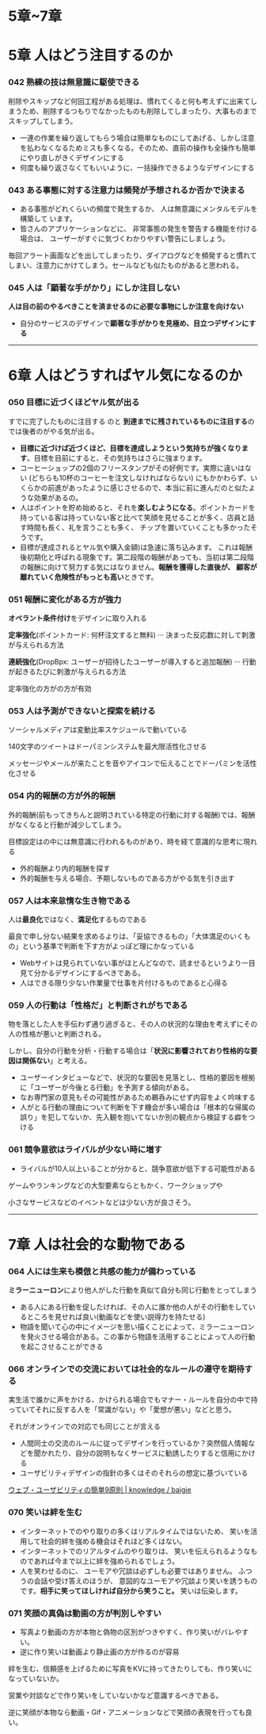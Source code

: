 # 5章~7章

# 5章 人はどう注目するのか

### **042 熟練の技は無意識に駆使できる**

削除やスキップなど何回工程がある処理は、慣れてくると何も考えずに出来てしまうため、削除するつもりでなかったものも削除してしまったり、大事ものまでスキップしてしまう。

- 一連の作業を繰り返してもらう場合は簡単なものにしてあげる、しかし注意を払わなくなるためミスも多くなる。そのため、直前の操作も全操作も簡単にやり直しがきくデザインにする
- 何度も繰り返さなくてもいいように、一括操作できるようなデザインにする

### **043 ある事態に対する注意力は頻発が予想されるか否かで決まる**

- ある事態がどれくらいの頻度で発生するか、 人は無意識にメンタルモデルを構築して
います。
- 皆さんのアプリケーションなどに、 非常事態の発生を警告する機能を付ける場合は、
ユーザーがすぐに気づくわかりやすい警告にしましょう。

毎回アラート画面などを出してしまったり、ダイアログなどを頻発すると慣れてしまい、注意力にかけてしまう。セールなども似たものがあると思われる。

### 045 人は「顕著な手がかり」にしか注目しない

**人は目の前のやるべきことを済ませるのに必要な事物にしか注意を向けない**

- 自分のサービスのデザインで**顕著な手がかりを見極め、目立つデザインにする**

---

# 6章 人はどうすればヤル気になるのか

### 050 目標に近づくほどヤル気が出る

すでに完了したものに注目する のと **到達までに残されているものに注目する**のでは後者のがやる気が出る。

- **目標に近づけば近づくほど、目標を達成しようという気持ちが強くなります**。目標を目前にすると、その気持ちはさらに強まります。
- コーヒーショップの2個のフリースタンプがその好例です。実際に違いはない (どちらも10杯のコーヒーを注文しなければならない) にもかかわらず、いくらかの前進があったように感じさせるので、本当に前に進んだのと似たような効果があるの。
- 人はポイントを貯め始めると、それを**楽しむようになる**。ポイントカードを持っている客は持っていない客と比べて笑顔を見せることが多く、店員と話す時間も長く、礼を言うことも多く、 チップを置いていくことも多かったそうです。
- 目標が達成されるとヤル気や購入金額)は急速に落ち込みます。 これは報酬後初期化と呼ばれる現象です。第二段階の報酬があっても、当初は第二段階の報酬に向けて努力する気にはなりません。**報酬を獲得した直後が、 顧客が離れていく危険性がもっとも高い**ときです。

### 051 報酬に変化がある方が強力

**オペラント条件付け**をデザインに取り入れる

**定率強化**(ポイントカード: 何杯注文すると無料) ··· 決まった反応数に対して刺激が与えられる方法

**連続強化**(DropBpx: ユーザーが招待したユーザーが導入すると追加報酬) ··· 行動が起きるたびに刺激が与えられる方法

定率強化の方がの方が有効

### 053 人は予測ができないと探索を続ける

ソーシャルメディアは変動比率スケジュールで動いている

140文字のツイートはドーパミンシステムを最大限活性化させる

メッセージやメールが来たことを音やアイコンで伝えることでドーパミンを活性化させる

### 054 内的報酬の方が外的報酬

外的報酬(前もってきちんと説明されている特定の行動に対する報酬)では、報酬がなくなると行動が減少してしまう。

目標設定はの中には無意識に行われるものがあり、時を経て意識的な思考に現れる

- 外的報酬より内的報酬を探す
- 外的報酬を与える場合、予期しないものである方がやる気を引き出す

### 057 人は本来怠惰な生き物である

人は**最良化**ではなく、**満足化**するものである

最良で申し分ない結果を求めるよりは、「妥協できるもの」「大体満足のいくもの」という基準で判断を下す方がよっぽど理にかなっている

- Webサイトは見られていない事がほとんどなので、読ませるというより一目見て分かるデザインにするべきである。
- 人はできる限り少ない作業量で仕事を片付けるものであると心得る

### 059 人の行動は「性格だ」と判断されがちである

物を落とした人を手伝わず通り過ぎると、その人の状況的な理由を考えずにその人の性格が悪いと判断される。

しかし、自分の行動を分析・行動する場合は「**状況に影響されており性格的な要因は関係ない**」と考える。

- ユーザーインタビューなどで、状況的な要因を見落とし、性格的要因を根拠に「ユーザーが今後とる行動」を予測する傾向がある。
- なお専門家の意見もその可能性があるため鵜呑みにせず内容をよく吟味する
- 人がとる行動の理由について判断を下す機会が多い場合は「根本的な帰属の誤り」を犯してないか、先入観を抱いてないか別の観点から検証する癖をつける

### 061 競争意欲はライバルが少ない時に増す

- ライバルが10人以上いることが分かると、競争意欲が低下する可能性がある

ゲームやランキングなどの大型要素ならともかく、ワークショップや

小さなサービスなどのイベントなどは少ない方が良さそう。

---

# 7章 人は社会的な動物である

### 064 人には生来も模倣と共感の能力が備わっている

**ミラーニューロン**により他人がした行動を真似て自分も同じ行動をとってしまう

- ある人にある行動を促したければ、その人に誰か他の人がその行動をしているところを見せれば良い(動画などを使い説得力を持たせる)
- 物語を聞いて心の中にイメージを思い描くことによって、ミラーニューロンを発火させる場合がある。この事から物語を活用することによって人の行動を起こさせることができる

### 066 オンラインでの交流においては社会的なルールの遵守を期待する

実生活で誰かに声をかける、かけられる場合でもマナー・ルールを自分の中で持っていてそれに反する人を「常識がない」や「愛想が悪い」などと思う。

それがオンラインでの対応でも同じことが言える

- 人間同士の交流のルールに従ってデザインを行っているか？突然個人情報などを聞かれたり、自分の説明もなくサービスに勧誘したりすると信用にかける
- ユーザビリティデザインの指針の多くはそのそれらの想定に基づいている

[ウェブ・ユーザビリティの簡単9原則 | knowledge / baigie](https://baigie.me/officialblog/2021/04/15/9_principles_of_web_usability/)

### 070 笑いは絆を生む

- インターネットでのやり取りの多くはリアルタイムではないため、 笑いを活用して社会的絆を強める機会はそれほど多くはない。
- インターネットでのリアルタイムのやり取りは、 笑いを伝えられるようなものであれば今まで以上に絆を強められるでしょう。
- 人を笑わせるのに、 ユーモアや冗談は必ずしも必要ではありません。 ふつうの会話や受け答えのほうが、 意図的なユーモアや冗談より笑いを誘うものです。**相手に笑ってほしければ自分から笑うこと。** 笑いは伝染します。

### 071 笑顔の真偽は動画の方が判別しやすい

- 写真より動画の方が本物と偽物の区別がつきやすく、作り笑いがバレやすい。
- 逆に作り笑いは動画より静止画の方が作るのが容易

絆を生む、信頼感を上げるために写真をKVに持ってきたりしても、作り笑いになっていないか。

営業や対談などで作り笑いをしていないかなど意識するべきである。

逆に笑顔が本物なら動画・Gif・アニメーションなどで笑顔の表現を行っても良い。

